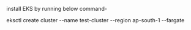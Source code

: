install EKS by running below command-


eksctl create cluster --name test-cluster --region ap-south-1 --fargate
